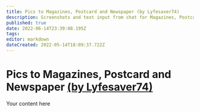 ```yaml
---
title: Pics to Magazines, Postcard and Newspaper (by Lyfesaver74)
description: Screenshots and text input from chat for Magazines, Postcard, and Newspaper
published: true
date: 2022-06-14T23:39:08.195Z
tags: 
editor: markdown
dateCreated: 2022-05-14T18:09:37.722Z
---
```


# Pics to Magazines, Postcard and Newspaper [(by Lyfesaver74)](https://www.twitch.tv/lyfesaver74)
Your content here